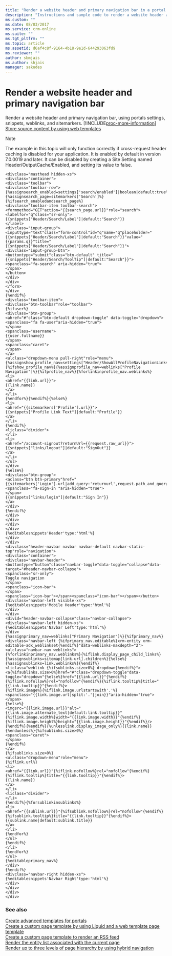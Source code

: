 ```yaml
---
title: "Render a website header and primary navigation bar in a portal in Dynamics 365 | MicrosoftDocs"
description: "Instructions and sample code to render a website header and primary navigation bar on a portal."
ms.custom: ""
ms.date: 08/03/2017
ms.service: crm-online
ms.suite: ""
ms.tgt_pltfrm: ""
ms.topic: article
ms.assetid: d6af4c8f-9164-4b18-9e1d-644293063fd9
ms.reviewer: ""
author: sbmjais
ms.author: shjais
manager: sakudes
---
```

# Render a website header and primary navigation bar

Render a website header and primary navigation bar, using portals settings, snippets, weblinks, and sitemarkers. [!INCLUDE[proc-more-information](../includes/proc-more-information.md)] [Store source content by using web templates](store-content-web-templates.md)  

> [!Note]
> The example in this topic will only function correctly if cross-request header caching is disabled for your application. It is enabled by default in version 7.0.0019 and later. It can be disabled by creating a Site Setting named Header/OutputCache/Enabled, and setting its value to false.


```
<divclass="masthead hidden-xs">
<divclass="container">
<divclass="toolbar">
<divclass="toolbar-row">
{%assignsearch_enabled=settings['search/enabled']|boolean|default:true%}{%assignsearch_page=sitemarkers['Search']%}{%ifsearch_enabledandsearch_page%}
<divclass="toolbar-item toolbar-search">
<formmethod="GET"action="{{search_page.url}}"role="search">
<labelfor="q"class="sr-only">
{{snippets["Header/Search/Label"]|default:"Search"}}
</label>
<divclass="input-group">
<inputtype="text"class="form-control"id="q"name="q"placeholder="{{snippets["Header/Search/Label"]|default:"Search"}}"value="{{params.q}}"title="{{snippets["Header/Search/Label"]|default:"Search"}}">
<divclass="input-group-btn">
<buttontype="submit"class="btn-default" title="{{snippets["Header/Search/ToolTip"]|default:"Search"}}">
<spanclass="fa-search" aria-hidden="true">
</span>
</button>
</div>
</div>
</form>
</div>
{%endif%}
<divclass="toolbar-item">
<divclass="btn-toolbar"role="toolbar">
{%ifuser%}
<divclass="btn-group">
<ahref="#"class="btn-default dropdown-toggle" data-toggle="dropdown">
<spanclass="fa fa-user"aria-hidden="true">
</span>
<spanclass="username">
{{user.fullname}}
</span>
<spanclass="caret">
</span>
</a>
<ulclass="dropdown-menu pull-right"role="menu">
{%assignshow_profile_nav=settings["Header/ShowAllProfileNavigationLinks"]|boolean|default:true%}{%ifshow_profile_nav%}{%assignprofile_nav=weblinks["Profile Navigation"]%}{%ifprofile_nav%}{%forlinkinprofile_nav.weblinks%}
<li>
<ahref="{{link.url}}">
{{link.name}}
</a>
</li>
{%endfor%}{%endif%}{%else%}
<li>
<ahref="{{sitemarkers['Profile'].url}}">
{{snippets["Profile Link Text"]|default:"Profile"}}
</a>
</li>
{%endif%}
<liclass="divider">
</li>
<li>
<ahref="/account-signout?returnUrl={{request.raw_url}}">
{{snippets["links/logout"]|default:"SignOut"}}
</a>
</li>
</ul>
</div>
{%else%}
<divclass="btn-group">
<aclass="btn btn-primary"href="{{sitemarkers['Login'].url|add_query:'returnurl',request.path_and_query}}">
<spanclass="fa-sign-in "aria-hidden="true">
</span>
{{snippets["links/login"]|default:"Sign In"}}
</a>
</div>
{%endif%}
</div>
</div>
</div>
</div>
{%editablesnippets'Header'type:'html'%}
</div>
</div>
<divclass="header-navbar navbar navbar-default navbar-static-top"role="navigation">
<divclass="container">
<divclass="navbar-header">
<buttontype="button"class="navbar-toggle"data-toggle="collapse"data-target="#header-navbar-collapse">
<spanclass="sr-only">
Toggle navigation
</span>
<spanclass="icon-bar">
</span>
<spanclass="icon-bar"></span><spanclass="icon-bar"></span></button><divclass="navbar-left visible-xs">
{%editablesnippets'Mobile Header'type:'html'%}
</div>
</div>
<divid="header-navbar-collapse"class="navbar-collapse">
<divclass="navbar-left hidden-xs">
{%editablesnippets'Navbar Left'type:'html'%}
</div>
{%assignprimary_nav=weblinks["Primary Navigation"]%}{%ifprimary_nav%}
<divclass="navbar-left {%ifprimary_nav.editable%}xrm-entity xrm-editable-adx_weblinkset{%endif%}"data-weblinks-maxdepth="2">
<ulclass="navbar-nav weblinks">
{%forlinkinprimary_nav.weblinks%}{%iflink.display_page_child_links%}{%assignsublinks=sitemap[link.url].children%}{%else%}{%assignsublinks=link.weblinks%}{%endif%}
<liclass="weblink {%ifsublinks.size>0%} dropdown{%endif%}">
<a{%ifsublinks.size>0%}href="#"class="dropdown-toggle"data-toggle="dropdown"{%else%}href="{{link.url}}"{%endif%}{%iflink.nofollow%}rel="nofollow"{%endif%}{%iflink.tooltip%}title="{{link.tooltip}}"{%endif%}>
{%iflink.image%}{%iflink.image.urlstartswith'.'%}
<spanclass="{{link.image.url|split:'.'|join}}"aria-hidden="true">
</span>
{%else%}
<imgsrc="{{link.image.url}}"alt="{{link.image.alternate_text|default:link.tooltip}}" {%iflink.image.width%}width="{{link.image.width}}"{%endif%}{%iflink.image.height%}height="{{link.image.height}}"{%endif%}/>
{%endif%}{%endif%}{%unlesslink.display_image_only%}{{link.name}}{%endunless%}{%ifsublinks.size>0%}
<spanclass="caret">
</span>
{%endif%}
</a>
{%ifsublinks.size>0%}
<ulclass="dropdown-menu"role="menu">
{%iflink.url%}
<li>
<ahref="{{link.url}}"{%iflink.nofollow%}rel="nofollow"{%endif%}{%iflink.tooltip%}title="{{link.tooltip}}"{%endif%}>
{{link.name}}
</a>
</li>
<liclass="divider">
</li>
{%endif%}{%forsublinkinsublinks%}
<li>
<ahref="{{sublink.url}}"{%ifsublink.nofollow%}rel="nofollow"{%endif%}{%ifsublink.tooltip%}title="{{link.tooltip}}"{%endif%}>
{{sublink.name|default:sublink.title}}
</a>
</li>
{%endfor%}
</ul>
{%endif%}
</li>
{%endfor%}
</ul>
{%editableprimary_nav%}
</div>
{%endif%}
<divclass="navbar-right hidden-xs">
{%editablesnippets'Navbar Right'type:'html'%}
</div>
</div>
</div>
</div>
```

### See also

[Create advanced templates for portals](create-advanced-templates.md)  
[Create a custom page template by using Liquid and a web template page template](create-custom-template.md)  
[Create a custom page template to render an RSS feed](render-rss-custom-page-template.md)  
[Render the entity list associated with the current page](render-entity-list-current-page.md)  
[Render up to three levels of page hierarchy by using hybrid navigation](hybrid-navigation-render-page-hierachy.md)  

